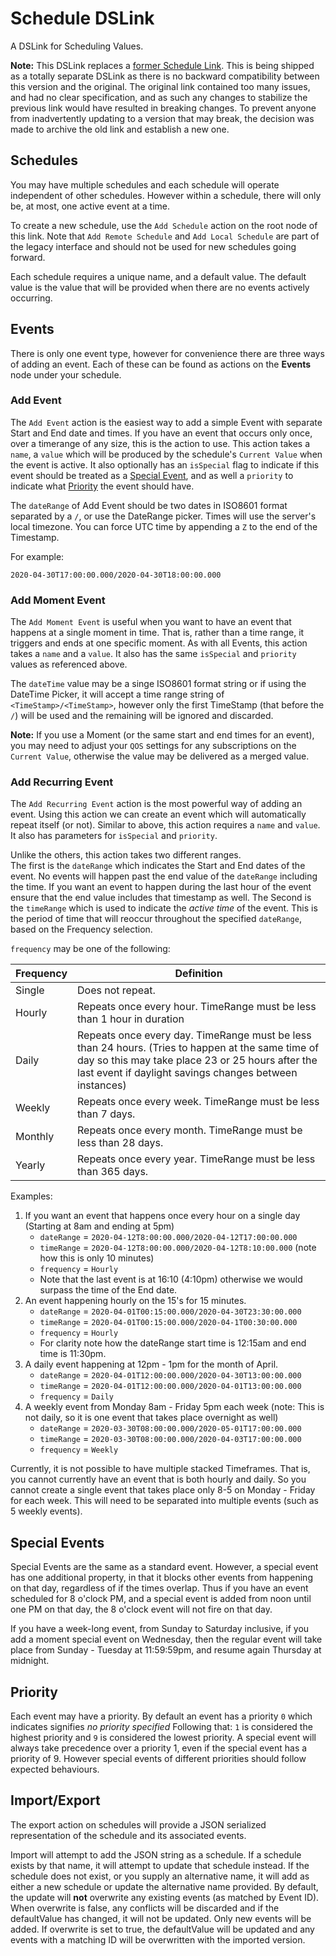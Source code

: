 # Schedule DSLink

A DSLink for Scheduling Values.

**Note:** This DSLink replaces a [former Schedule Link](https://github.com/iot-dsa/dslink-dart-schedule). This is being
shipped as a totally separate DSLink as there is no backward compatibility between this version and the original.
The original link contained too many issues, and had no clear specification, and as such any changes to stabilize
the previous link would have resulted in breaking changes. To prevent anyone from inadvertently updating to a version
that may break, the decision was made to archive the old link and establish a new one. 

## Schedules

You may have multiple schedules and each schedule will operate independent of other schedules. However
within a schedule, there will only be, at most, one active event at a time.

To create a new schedule, use the `Add Schedule` action on the root node of this link. Note that
`Add Remote Schedule` and `Add Local Schedule` are part of the legacy interface and should not be used for
new schedules going forward.

Each schedule requires a unique name, and a default value. The default value is the value that will be provided
when there are no events actively occurring.

## Events

There is only one event type, however for convenience there are three ways of adding an event. Each of these can be 
found as actions on the **Events** node under your schedule.

### Add Event
The `Add Event` action is the easiest way to add a simple Event with separate Start and End date and times. If you have
an event that occurs only once, over a timerange of any size, this is the action to use. This action takes a `name`, a
`value` which will be produced by the schedule's `Current Value` when the event is active. It also optionally has an
`isSpecial` flag to indicate if this event should be treated as a [Special Event](#special-events), and as well a 
`priority` to indicate what [Priority](#priority) the event should have.

The `dateRange` of Add Event should be two dates in ISO8601 format separated by a `/`, or use the DateRange picker.
Times will use the server's local timezone. You can force UTC time by appending a `Z` to the end of the Timestamp.
 
For example: 
```
2020-04-30T17:00:00.000/2020-04-30T18:00:00.000
```

### Add Moment Event
The `Add Moment Event` is useful when you want to have an event that happens at a single moment in time. That is, rather
than a time range, it triggers and ends at one specific moment. As with all Events, this action takes a `name` and a
`value`. It also has the same `isSpecial` and `priority` values as referenced above.

The `dateTime` value may be a singe ISO8601 format string or if using the DateTime Picker, it will accept a time range
string of `<TimeStamp>/<TimeStamp>`, however only the first TimeStamp (that before the `/`) will be used and the
remaining will be ignored and discarded.

**Note:** If you use a Moment (or the same start and end times for an event), you may need to adjust your `QOS` settings
for any subscriptions on the `Current Value`, otherwise the value may be delivered as a merged value.

### Add Recurring Event
The `Add Recurring Event` action is the most powerful way of adding an event. Using this action we can create an event
which will automatically repeat itself (or not). Similar to above, this action requires a `name` and `value`. It also
has parameters for `isSpecial` and `priority`.

Unlike the others, this action takes two different ranges. <br>
The first is the `dateRange` which indicates the Start and End dates of the event. No events will happen past the end
value of the `dateRange` including the time. If you want an event to happen during the last hour of the event ensure that
the end value includes that timestamp as well.
The Second is the `timeRange` which is used to indicate the *active time* of the event. This is the period of time that
will reoccur throughout the specified `dateRange`, based on the Frequency selection.

`frequency` may be one of the following:

Frequency | Definition
----------|-----------
Single | Does not repeat.
Hourly | Repeats once every hour. TimeRange must be less than 1 hour in duration
Daily | Repeats once every day. TimeRange must be less than 24 hours. (Tries to happen at the same time of day so this may take place 23 or 25 hours after the last event if daylight savings changes between instances)
Weekly | Repeats once every week. TimeRange must be less than 7 days.
Monthly | Repeats once every month. TimeRange must be less than 28 days.
Yearly | Repeats once every year. TimeRange must be less than 365 days.

Examples:

1. If you want an event that happens once every hour on a single day (Starting at 8am and ending at 5pm)
    * `dateRange` = `2020-04-12T8:00:00.000/2020-04-12T17:00:00.000`
    * `timeRange` = `2020-04-12T8:00:00.000/2020-04-12T8:10:00.000` (note how this is only 10 minutes)
    * `frequency` = `Hourly`
    * Note that the last event is at 16:10 (4:10pm) otherwise we would surpass the time of the End date. 
2. An event happening hourly on the 15's for 15 minutes.
    * `dateRange` = `2020-04-01T00:15:00.000/2020-04-30T23:30:00.000`
    * `timeRange` = `2020-04-01T00:15:00.000/2020-04-1T00:30:00.000`
    * `frequency` = `Hourly`
    * For clarity note how the dateRange start time is 12:15am and end time is 11:30pm.
3. A daily event happening at 12pm - 1pm for the month of April.
    * `dateRange` = `2020-04-01T12:00:00.000/2020-04-30T13:00:00.000`
    * `timeRange` = `2020-04-01T12:00:00.000/2020-04-01T13:00:00.000`
    * `frequency` = `Daily`
4. A weekly event from Monday 8am - Friday 5pm each week (note: This is not daily, so it is one event that takes place overnight as well)
    * `dateRange` = `2020-03-30T08:00:00.000/2020-05-01T17:00:00.000`
    * `timeRange` = `2020-03-30T08:00:00.000/2020-04-03T17:00:00.000`
    * `frequency` = `Weekly`
    
Currently, it is not possible to have multiple stacked Timeframes. That is, you cannot currently have
an event that is both hourly and daily. So you cannot create a single event that takes place only 8-5 on Monday - Friday
for each week. This will need to be separated into multiple events (such as 5 weekly events).

## Special Events

Special Events are the same as a standard event. However, a special event has one additional property, in that it blocks
other events from happening on that day, regardless of if the times overlap. Thus if you have an event scheduled for
8 o'clock PM, and a special event is added from noon until one PM on that day, the 8 o'clock
event will not fire on that day.

If you have a week-long event, from Sunday to Saturday inclusive, if you add a moment special event on Wednesday,
then the regular event will take place from Sunday - Tuesday at 11:59:59pm, and resume again Thursday at midnight.

## Priority

Each event may have a priority. By default an event has a priority `0` which indicates signifies _no priority specified_
Following that: `1` is considered the highest priority and `9` is considered the lowest priority. A special event will
always take precedence over a priority 1, even if the special event has a priority of 9. However special events of
different priorities should follow expected behaviours.

## Import/Export

The export action on schedules will provide a JSON serialized representation of the schedule and its associated events.

Import will attempt to add the JSON string as a schedule. If a schedule exists by that name, it will attempt to update
that schedule instead. If the schedule does not exist, or you supply an alternative name, it will add as either a new
schedule or update the alternative name provided.
By default, the update will __not__ overwrite any existing events (as matched by Event ID). When overwrite is false,
any conflicts will be discarded and if the defaultValue has changed, it will not be updated. Only new events will be 
added. If overwrite is set to true, the defaultValue will be updated and any events with a matching ID will be 
overwritten with the imported version.